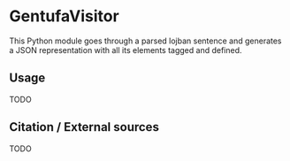 # GentufaVisitor

This Python module goes through a parsed lojban sentence and generates a JSON representation with all its elements tagged and defined.

## Usage

TODO

## Citation / External sources

TODO